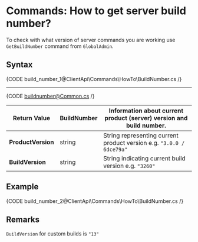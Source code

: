 # Commands: How to get server build number?

To check with what version of server commands you are working use `GetBuildNumber` command from `GlobalAdmin`.

## Syntax

{CODE build_number_1@ClientApi\Commands\HowTo\BuildNumber.cs /}

<hr />

{CODE buildnumber@Common.cs /}

| Return Value | BuildNumber | Information about current product (server) version and build number. |
| ------------- | ------------- | ----- |
| **ProductVersion** | string | String representing current product version e.g. `"3.0.0 / 6dce79a"` |
| **BuildVersion** | string | String indicating current build version e.g. `"3260"` |

## Example

{CODE build_number_2@ClientApi\Commands\HowTo\BuildNumber.cs /}

## Remarks

`BuildVersion` for custom builds is `"13"`
